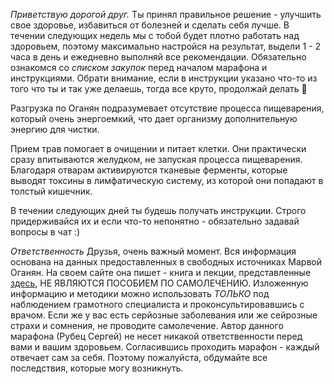 *Приветствую дорогой друг.*
Ты принял правильное решение - улучшить свое здоровье, избавиться от болезней и сделать себя лучше.
В течении следующих недель мы с тобой будет плотно работать над здоровьем, поэтому максимально настройся на результат, выдели 1 - 2 часа 
в день и ежедневно выполняй все рекомендации. Обязательно ознакомся со *списком закупок* перед началом марафона и инструкциями.
Обрати внимание, если в инструкции указано что-то из того что ты и так уже делаешь, тогда все круто, продолжай делать 🙂

Разгрузка по Оганян подразумевает отсутствие процесса пищеварения, который очень энергоемкий, что дает организму дополнительную энергию для чистки.

Прием трав помогает в очищении и питает клетки. Они практически сразу впитываются желудком, не запуская процесса пищеварения.
Благодаря отварам активируются тканевые ферменты, которые выводят токсины в лимфатическую систему, из которой они попадают в толстый кишечник.

В течении следующих дней ты будешь получать инструкции. Строго придерживайся их и если что-то непонятно - обязательно задавай вопросы в чат :)

*Ответственность*
Друзья, очень важный момент. Вся информация основана на данных предоставленных в свободных источниках Марвой Оганян.
На своем сайте она пишет -  книга и лекции, представленные [здесь](http://almedeko.ru/), НЕ ЯВЛЯЮТСЯ ПОСОБИЕМ ПО САМОЛЕЧЕНИЮ. Изложенную информацию и методики можно использовать *ТОЛЬКО* под наблюдением грамотного специалиста и проконсультировавшись с врачом.
Если же у вас есть серйозные заболевания или же сейрозные страхи и сомнения, не проводите самолечение. Автор данного марафона (Рубец Сергей) не несет никакой ответственности перед вами и вашим здоровьем. Согласившись проходить марафон - каждый отвечает сам за себя. Поэтому пожалуйста, обдумайте все последствия, которые могу возникнуть.

